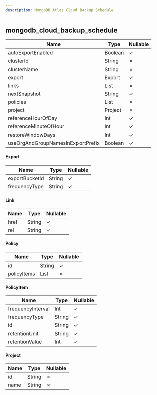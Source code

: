 ```yaml
---
description: MongoDB Atlas Cloud Backup Schedule
---
```

mongodb_cloud_backup_schedule
-----------------------------

| **Name**                          | **Type**     | **Nullable** |
| --------------------------------- | ------------ | ------------ |
| autoExportEnabled                 | Boolean      | &check;      |
| clusterId                         | String       | &cross;      |
| clusterName                       | String       | &cross;      |
| export                            | Export       | &check;      |
| links                             | List<Link>   | &cross;      |
| nextSnapshot                      | String       | &check;      |
| policies                          | List<Policy> | &cross;      |
| project                           | Project      | &cross;      |
| referenceHourOfDay                | Int          | &check;      |
| referenceMinuteOfHour             | Int          | &check;      |
| restoreWindowDays                 | Int          | &check;      |
| useOrgAndGroupNamesInExportPrefix | Boolean      | &check;      |

#### Export
| **Name**       | **Type** | **Nullable** |
| -------------- | -------- | ------------ |
| exportBucketId | String   | &check;      |
| frequencyType  | String   | &check;      |

#### Link
| **Name** | **Type** | **Nullable** |
| -------- | -------- | ------------ |
| href     | String   | &check;      |
| rel      | String   | &check;      |

#### Policy
| **Name**    | **Type**         | **Nullable** |
| ----------- | ---------------- | ------------ |
| id          | String           | &check;      |
| policyItems | List<PolicyItem> | &cross;      |

#### PolicyItem
| **Name**          | **Type** | **Nullable** |
| ----------------- | -------- | ------------ |
| frequencyInterval | Int      | &check;      |
| frequencyType     | String   | &check;      |
| id                | String   | &check;      |
| retentionUnit     | String   | &check;      |
| retentionValue    | Int      | &check;      |

#### Project
| **Name** | **Type** | **Nullable** |
| -------- | -------- | ------------ |
| id       | String   | &cross;      |
| name     | String   | &cross;      |
